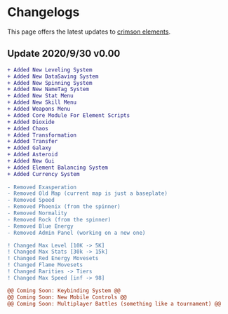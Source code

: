 <h1>Changelogs</h1>
<p>This page offers the latest updates to <a href="https://www.roblox.com/games/5737289265/Crimson-Elements-REMAKE">crimson elements</a>.</p>
<h2><b>Update 2020/9/30 v0.00</b></h2>

```diff
+ Added New Leveling System
+ Added New DataSaving System 
+ Added New Spinning System 
+ Added New NameTag System 
+ Added New Stat Menu 
+ Added New Skill Menu 
+ Added Weapons Menu 
+ Added Core Module For Element Scripts 
+ Added Dioxide 
+ Added Chaos 
+ Added Transformation 
+ Added Transfer 
+ Added Galaxy 
+ Added Asteroid 
+ Added New Gui 
+ Added Element Balancing System 
+ Added Currency System
 
- Removed Exasperation 
- Removed Old Map (current map is just a baseplate) 
- Removed Speed 
- Removed Phoenix (from the spinner) 
- Removed Normality 
- Removed Rock (from the spinner) 
- Removed Blue Energy
- Removed Admin Panel (working on a new one)

! Changed Max Level [10K -> 5K]
! Changed Max Stats [30k -> 15k]
! Changed Red Energy Movesets
! Changed Flame Movesets 
! Changed Rarities -> Tiers
! Changed Max Speed [inf -> 98]

@@ Coming Soon: Keybinding System @@
@@ Coming Soon: New Mobile Controls @@
@@ Coming Soon: Multiplayer Battles (something like a tournament) @@
```

